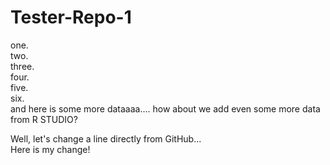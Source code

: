# Tester-Repo-1

one.  
two.   
three.  
four.   
five.   
six.   
and here is some more dataaaa.... 
how about
we
add
even
some more
data
from 
R STUDIO?

Well, let's change a line directly from GitHub...   
Here is my change!



